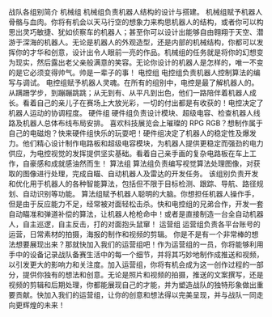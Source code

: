 战队各组别简介
机械组
机械组负责机器人结构的设计与搭建。
机械组赋予机器人骨骼与血肉。你将有机会以天马行空的想象力来构思机器人的结构，或者你可以构思出灵巧敏捷、犹如侦察车的机器人；甚至你可以设计出能够自由翱翔于天空、潜游于深海的机器人。无论是机器人的外观造型，还是内部的机械结构，你都可以发挥你的才华和创意，设计出令人眼前一亮的作品。机械组的任务就是将你的幻想变为现实，然后露出老父亲般满意的笑容。无论你设计的机器人是怎样的，唯一不变的是它必须变得帅气。帅是一辈子的事！
电控组
电控组负责机器人控制算法的编写与调试。
电控组赋予机器人灵魂。在所有的组别中，电控是最了解机器人的。从蹒跚学步，到蹦蹦跳跳；从无到有、从平凡到出色，他们一路陪伴着机器人成长。看着自己的亲儿子在赛场上大放光彩，一切的付出都是有收获的！电控决定了机器人运动的协调程度。
硬件组
硬件组负责设计模块、超级电容、检查机器人线路及机器人总体布线布局安排。
喜欢科技展览会上璀璨的 RPG RGB？想制作属于自己的电磁炮？快来硬件组快乐的玩耍吧！硬件组决定了机器人的稳定性及爆发力。他们精心设计制作电路板和超级电容模块，为机器人提供更稳定而强劲的电力供应，为电控视觉的发挥提供坚实基础。看着自己亲手画的复杂电路板在车上工作，自豪感和成就感油然而生！
算法组
算法组负责编写视觉算法处理图像，对获取的图像进行处理，完成自瞄、自动机器人及雷达的开发任务。
该组别负责开发和优化用于机器人的各种智能算法，包括但不限于目标检测、跟踪、导航、路径规划、自动识别等功能。
算法组赋予机器人聪明的大脑。你想担任机器人操作手，但是由于反应能力不足，经常被对面轻松击杀。快和电控组的兄弟合作，开发一套自动瞄准和弹道补偿的算法，让机器人枪枪命中！或者是直接制造一台全自动机器人，自主巡逻，自主反击，打的对面抱头鼠窜！
运营组
运营组负责各平台账号的运营，日常素材的拍摄，海报的制作和视频的剪辑。
你是不是有一个非常棒的想法想要展现出来？那就快加入我们的运营组吧！作为运营组的一员，你将能够利用手中的设备记录战队备赛生活中的每一个细节，并将其巧妙地制作成推送和视频，以引发更大的影响力和关注度。加入运营组，你将有机会成为这一创作过程的一部分，提供你独有的想法和创意。无论是照片和视频的拍摄，推送的文案撰写，还是视频的剪辑和后期处理，你都能展现自己的才能，并为塑造战队的独特形象做出重要贡献。快加入我们的运营组，让你的创意和想法得以完美呈现，并与战队一同走向更辉煌的未来！